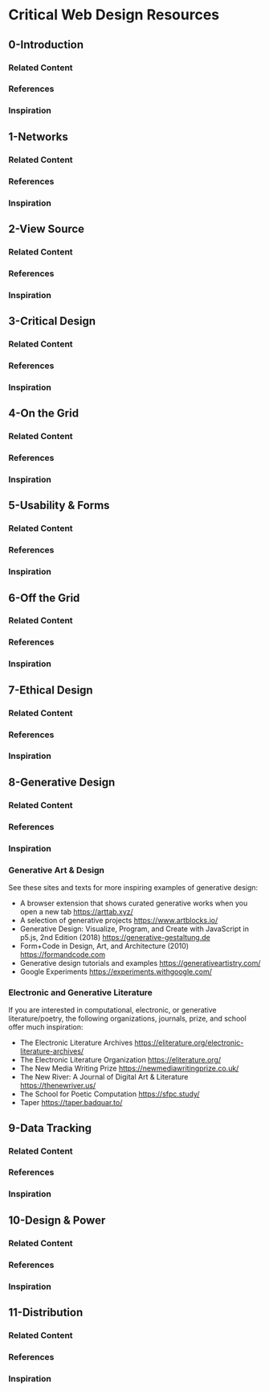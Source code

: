 # Critical Web Design Resources
<!-- https://bit.ly/cwd-resources -->





## 0-Introduction


### Related Content


### References


### Inspiration





## 1-Networks


### Related Content


### References


### Inspiration




## 2-View Source


### Related Content


### References


### Inspiration





## 3-Critical Design


### Related Content


### References


### Inspiration





## 4-On the Grid


### Related Content


### References


### Inspiration





## 5-Usability & Forms


### Related Content


### References


### Inspiration





## 6-Off the Grid


### Related Content


### References


### Inspiration





## 7-Ethical Design


### Related Content


### References


### Inspiration




## 8-Generative Design


### Related Content


### References


### Inspiration


### Generative Art & Design

See these sites and texts for more inspiring examples of generative design: 

- A browser extension that shows curated generative works when you open a new tab https://arttab.xyz/ 
- A selection of generative projects https://www.artblocks.io/ 
- Generative Design: Visualize, Program, and Create with JavaScript in p5.js, 2nd Edition (2018) https://generative-gestaltung.de
- Form+Code in Design, Art, and Architecture (2010) https://formandcode.com 
- Generative design tutorials and examples https://generativeartistry.com/ 
- Google Experiments https://experiments.withgoogle.com/  



### Electronic and Generative Literature

If you are interested in computational, electronic, or generative literature/poetry, the following organizations, journals, prize, and school offer much inspiration:

- The Electronic Literature Archives https://eliterature.org/electronic-literature-archives/
- The Electronic Literature Organization https://eliterature.org/
- The New Media Writing Prize https://newmediawritingprize.co.uk/
- The New River: A Journal of Digital Art & Literature https://thenewriver.us/
- The School for Poetic Computation https://sfpc.study/
- Taper https://taper.badquar.to/






## 9-Data Tracking


### Related Content


### References


### Inspiration





## 10-Design & Power


### Related Content


### References


### Inspiration





## 11-Distribution


### Related Content


### References


### Inspiration



